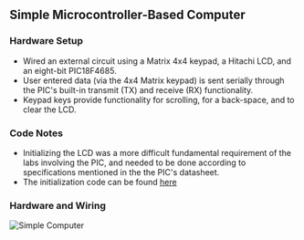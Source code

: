 ## Simple Microcontroller-Based Computer

### Hardware Setup
- Wired an external circuit using a Matrix 4x4 keypad, a Hitachi LCD, and an eight-bit PIC18F4685. 
- User entered data (via the 4x4 Matrix keypad) is sent serially through the PIC's built-in transmit (TX) and receive (RX) functionality. 
- Keypad keys provide functionality for scrolling, for a back-space, and to clear the LCD. 

### Code Notes
- Initializing the LCD was a more difficult fundamental requirement of the labs involving the PIC, and needed to be done according to specifications mentioned in the the PIC's datasheet.
- The initialization code can be found [here](./lcd18f.c)

### Hardware and Wiring
![Simple Computer](https://github.com/user-attachments/assets/423e4db4-d801-46b2-ad69-5dec0d61e083)
